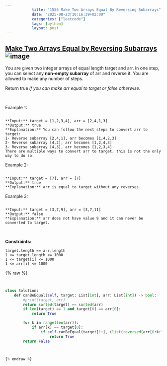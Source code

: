 ```yaml
---
            title: "1556 Make Two Arrays Equal By Reversing Subarrays"
            date: "2025-08-23T10:16:39+02:00"
            categories: ["leetcode"]
            tags: [python]
            layout: post
---
```

            
## [Make Two Arrays Equal by Reversing Subarrays](https://leetcode.com/problems/make-two-arrays-equal-by-reversing-subarrays) ![image](https://img.shields.io/badge/Difficulty-Easy-brightgreen)

You are given two integer arrays of equal length target and arr. In one step, you can select any **non-empty subarray** of arr and reverse it. You are allowed to make any number of steps.

Return true *if you can make *arr* equal to *target* or *false* otherwise*.

 

Example 1:

```

**Input:** target = [1,2,3,4], arr = [2,4,1,3]
**Output:** true
**Explanation:** You can follow the next steps to convert arr to target:
1- Reverse subarray [2,4,1], arr becomes [1,4,2,3]
2- Reverse subarray [4,2], arr becomes [1,2,4,3]
3- Reverse subarray [4,3], arr becomes [1,2,3,4]
There are multiple ways to convert arr to target, this is not the only way to do so.

```

Example 2:

```

**Input:** target = [7], arr = [7]
**Output:** true
**Explanation:** arr is equal to target without any reverses.

```

Example 3:

```

**Input:** target = [3,7,9], arr = [3,7,11]
**Output:** false
**Explanation:** arr does not have value 9 and it can never be converted to target.

```

 

**Constraints:**

	target.length == arr.length
	1 <= target.length <= 1000
	1 <= target[i] <= 1000
	1 <= arr[i] <= 1000

{% raw %}


```python


class Solution:
    def canBeEqual(self, target: List[int], arr: List[int]) -> bool:
        #print(target, arr)
        return sorted(target) == sorted(arr)
        if len(target) == 1 and target[0] == arr[0]:
            return True

        for k in range(len(arr)):
            if arr[k] == target[0]:
                if self.canBeEqual(target[1:], (list(reversed(arr[0:k+1])) + arr[k+1:])[1:] ):
                    return True
        return False
        


{% endraw %}
```
